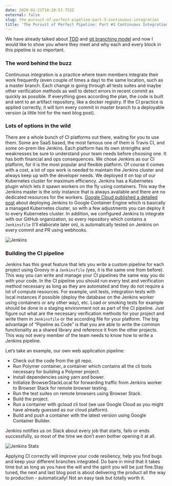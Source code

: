 ```yaml
---
date: 2020-02-21T10:20:57.752Z
external: false
slug: the-pursuit-of-perfect-pipeline-part-3-continuous-integration
title: 'The Pursuit of Perfect Pipeline: Part #3 Continuous Integration'
---
```


We have already talked about [TDD](/posts/pursuit-of-perfect-pipeline-part-1/) and [git branching model](/posts/pursuit-of-perfect-pipeline-part-2/) and now I would like to show you where they meet and why each and every block in this pipeline is so important.

### The word behind the buzz

Continuous integration is a practice where team members integrate their work frequently (even couple of times a day) to the same location, such as a master branch. Each change is going through all tests suites and maybe other verification methods as well to detect errors in recent commit as quickly as possible. If everything goes according the plan, the code is built and sent to an artifact repository, like a docker registry. If the CI practice is applied correctly, it will turn every commit in master branch to a deployable version (a little hint for the next blog post).

### Lots of options in the wild

There are a whole bunch of CI platforms out there, waiting for you to use them. Some are SaaS based, the most famous one of them is Travis CI, and some on-prem like Jenkins. Each platform has its own strengths and weaknesses be sure to understand your team needs before choosing one. It has both financial and ops consequences. We chose Jenkins as our CI platform, for it is the most popular and flexible platform. Of course it comes with a cost, a lot of ops work is needed to maintain the Jenkins cluster and always keep up with the developer needs. We deployed it on top of our Kubernetes cluster for maximum efficiency. Jenkins has a Kubernetes plugin which lets it spawn workers on the fly using containers. This way the Jenkins master is the only instance that is always available and there are no dedicated resources for the workers. [Google Cloud published a detailed post](https://cloud.google.com/solutions/configuring-jenkins-container-engine) about deploying Jenkins to Google Container Engine which is basically a managed Kubernetes cluster, so with a few adjustments you can deploy it to every Kubernetes cluster. In addition, we configured Jenkins to integrate with our GitHub organization, so every repository which contains a `Jenkinsfile` (I’ll elaborate later on), is automatically tested on Jenkins on every commit and PR using webhooks.

![Jenkins](//images.ctfassets.net/de3wzrfouuq1/2EWX0K30NuA8mgkFOHC39i/a07ac6a0ce2bf8350867719a755f7fc9/2.png)

### Building the CI pipeline

Jenkins has this great feature that lets you write a custom pipeline for each project using Groovy in a `Jenkinsfile` (yes, it is the same one from before). This way you can write and manage your CI pipelines the same way you do with your code. In the CI pipeline you should run every test and verification method necessary as long as they are automated and they do not require a lot of compute resources. For example, unit tests, integration tests with local instances if possible (deploy the database on the Jenkins worker using containers or any other way), etc. Load or smoking tests for example should be done in a staging environment not as part of the CI pipeline. Just figure out what are the necessary verification methods for your project and write them in `Jenkinsfile` or the according file for your platform. The big advantage of “Pipeline as Code” is that you are able to write the common functionality as a shared library and reference it from the other projects. This way not every member of the team needs to know how to write a Jenkins pipeline.

Let’s take an example, our own web application pipeline:

*   Check out the code from the git repo.
*   Run Polymer container, a container which contains all the cli tools necessary for building a Polymer project.
*   Install dependencies using yarn and bower.
*   Initialize BrowserStackLocal for forwarding traffic from Jenkins worker to Browser Stack for remote browser testing.
*   Run the test suites on remote browsers using Browser Stack.
*   Build the project.
*   Run a container with gcloud cli tool (we use Google Cloud as you might have already guessed as our cloud platform).
*   Build and push a container with the latest version using Google Container Builder.

Jenkins notifies us on Slack about every job that starts, fails or ends successfully, so most of the time we don’t even bother opening it at all.

![Jenkins Stats](//images.ctfassets.net/de3wzrfouuq1/3NdhSYb4g9IBuK9S8SND2N/0641d1a81b572947627f829504bce8f5/3.png)

Applying CI correctly will improve your code resiliency, help you find bugs and keep your different branches integrated. Do bare in mind that it takes time but as long as you have the will and the spirit you will be just fine.Stay tuned, the next and last blog post is about delivering the product all the way to production - automatically! Not an easy task but totally worth it.
